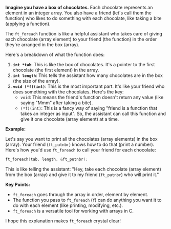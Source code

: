 **Imagine you have a box of chocolates.** Each chocolate represents an element in an integer array. You also have a friend (let's call them the function) who likes to do something with each chocolate, like taking a bite (applying a function).

The `ft_foreach` function is like a helpful assistant who takes care of giving each chocolate (array element) to your friend (the function) in the order they're arranged in the box (array).

Here's a breakdown of what the function does:

1. **`int *tab`**: This is like the box of chocolates. It's a pointer to the first chocolate (the first element) in the array.
2. **`int length`**: This tells the assistant how many chocolates are in the box (the size of the array).
3. **`void (*f)(int)`**: This is the most important part. It's like your friend who does something with the chocolates. Here's the key:
   - `void`: This means the friend's function doesn't return any value (like saying "Mmm" after taking a bite).
   - `(*f)(int)`: This is a fancy way of saying "friend is a function that takes an integer as input". So, the assistant can call this function and give it one chocolate (array element) at a time.

**Example:**

Let's say you want to print all the chocolates (array elements) in the box (array). Your friend (`ft_putnbr`) knows how to do that (print a number). Here's how you'd use `ft_foreach` to call your friend for each chocolate:

```c
ft_foreach(tab, length, &ft_putnbr);
```

This is like telling the assistant: "Hey, take each chocolate (array element) from the box (array) and give it to my friend (`ft_putnbr`) who will print it."

**Key Points:**

- `ft_foreach` goes through the array in order, element by element.
- The function you pass to `ft_foreach` (`f`) can do anything you want it to do with each element (like printing, modifying, etc.).
- `ft_foreach` is a versatile tool for working with arrays in C.

I hope this explanation makes `ft_foreach` crystal clear!
